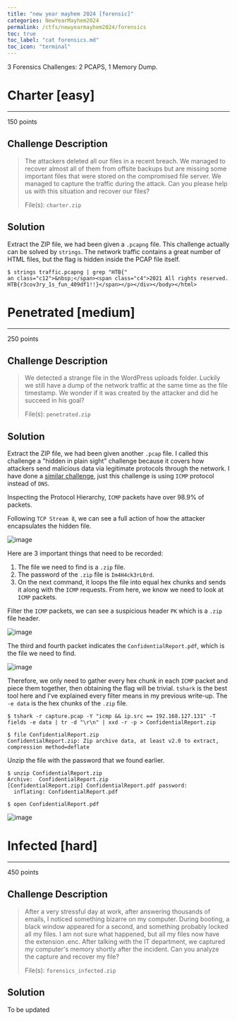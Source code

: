```yaml
---
title: "new year mayhem 2024 [forensic]"
categories: NewYearMayhem2024
permalink: /ctfs/newyearmayhem2024/forensics
toc: true
toc_label: "cat forensics.md"
toc_icon: "terminal"
---
```

3 Forensics Challenges: 2 PCAPS, 1 Memory Dump.

# Charter [easy]
---
150 points

## Challenge Description

>The attackers deleted all our files in a recent breach. We managed to recover almost all of them from offsite backups but are missing some important files that were stored on the compromised file server. We managed to capture the traffic during the attack. Can you please help us with this situation and recover our files?
>
>File(s): `charter.zip`

## Solution

Extract the ZIP file, we had been given a `.pcapng` file. This challenge actually can be solved by `strings`. The network traffic contains a great number of HTML files, but the flag is hidden inside the PCAP file itself.

```
$ strings traffic.pcapng | grep "HTB{"
an class="c12">&nbsp;</span><span class="c4">2021 All rights reserved. HTB{r3cov3ry_1s_fun_409df1!!}</span></p></div></body></html>
```

# Penetrated [medium]
---
250 points

## Challenge Description

>We detected a strange file in the WordPress uploads folder. Luckily we still have a dump of the network traffic at the same time as the file timestamp. We wonder if it was created by the attacker and did he succeed in his goal?
>
>File(s): `penetrated.zip` 

## Solution

Extract the ZIP file, we had been given another `.pcap` file. I called this challenge a "hidden in plain sight" challenge because it covers how attackers send malicious data via legitimate protocols through the network. I have done a [similar challenge](https://pikaroot.github.io/ctfs/codecombat2023/nightshiftendssoon), just this challenge is using `ICMP` protocol instead of `DNS`.

Inspecting the Protocol Hierarchy, `ICMP` packets have over 98.9% of packets.

Following `TCP Stream 8`, we can see a full action of how the attacker encapsulates the hidden file.

![image](https://github.com/pikaroot/pikaroot.github.io/assets/107750005/9d754b54-4829-47df-837e-bc413298d353)

Here are 3 important things that need to be recorded:

1. The file we need to find is a `.zip` file.
2. The password of the `.zip` file is `Im4H4ck3rL0rd`.
3. On the next command, it loops the file into equal hex chunks and sends it along with the `ICMP` requests. From here, we know we need to look at `ICMP` packets.

Filter the `ICMP` packets, we can see a suspicious header `PK` which is a `.zip` file header. 

![image](https://github.com/pikaroot/pikaroot.github.io/assets/107750005/303c060d-ebca-4ca8-b397-18ed9dae7910)

The third and fourth packet indicates the `ConfidentialReport.pdf`, which is the file we need to find.

![image](https://github.com/pikaroot/pikaroot.github.io/assets/107750005/9c04039d-22e8-4438-9f54-3002914a14e5)

Therefore, we only need to gather every hex chunk in each `ICMP` packet and piece them together, then obtaining the flag will be trivial. `tshark` is the best tool here and I've explained every filter means in my previous write-up. The `-e data` is the hex chunks of the `.zip` file.

```
$ tshark -r capture.pcap -Y "icmp && ip.src == 192.168.127.131" -T fields -e data | tr -d "\r\n" | xxd -r -p > ConfidentialReport.zip

$ file ConfidentialReport.zip
ConfidentialReport.zip: Zip archive data, at least v2.0 to extract, compression method=deflate
```

Unzip the file with the password that we found earlier.

```
$ unzip ConfidentialReport.zip 
Archive:  ConfidentialReport.zip
[ConfidentialReport.zip] ConfidentialReport.pdf password: 
  inflating: ConfidentialReport.pdf

$ open ConfidentialReport.pdf
```

![image](https://github.com/pikaroot/pikaroot.github.io/assets/107750005/273da095-f597-4e82-b040-d18743aa0c89)

# Infected [hard]
---
450 points

## Challenge Description

>After a very stressful day at work, after answering thousands of emails, I noticed something bizarre on my computer. During booting, a black window appeared for a second, and something probably locked all my files. I am not sure what happened, but all my files now have the extension .enc. After talking with the IT department, we captured my computer's memory shortly after the incident. Can you analyze the capture and recover my file?
>
>File(s): `forensics_infected.zip`

## Solution
To be updated
